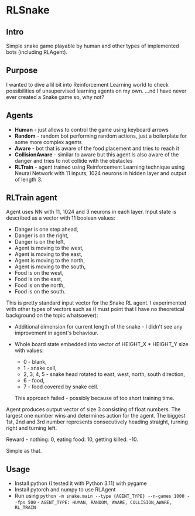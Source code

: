 # RLSnake

## Intro

Simple snake game playable by human and other types of implemented bots (including RLAgent).

## Purpose

I wanted to dive a lil bit into Reinforcement Learning world to check possibilities of unsupervised learning agents on my own.
...nd I have never ever created a Snake game so, why not?

## Agents

* **Human** - just allows to control the game using keyboard arrows
* **Random** - random bot performing random actions, just a boilerplate for some more complex agents
* **Aware** - bot that is aware of the food placement and tries to reach it
* **CollisionAware** - similar to aware but this agent is also aware of the danger and tries to not collide with the obstacles
* **RLTrain** - agent trained using Reinforcement Learning technique using Neural Network with 11 inputs, 1024 neurons in hidden layer and output of length 3.

## RLTrain agent

Agent uses NN with 11, 1024 and 3 neurons in each layer. Input state is described as a vector with 11 boolean values:

* Danger is one step ahead,
* Danger is on the right,
* Danger is on the left,
* Agent is moving to the west,
* Agent is moving to the east,
* Agent is moving to the north,
* Agent is moving to the south,
* Food is on the west,
* Food is on the east,
* Food is on the north,
* Food is on the south.

This is pretty standard input vector for the Snake RL agent.
I experimented with other types of vectors such as (I must point that I have no theoretical background on the topic whatsoever):

* Additional dimension for current length of the snake - I didn't see any improvement in agent's behaviour.
* Whole board state embedded into vector of HEIGHT_X * HEIGHT_Y size with values: 
  * 0 - blank,
  * 1 - snake cell, 
  * 2, 3, 4, 5 - snake head rotated to east, west, north, south direction,
  * 6 - food,
  * 7 - food covered by snake cell. 
  
  This approach failed - possibly because of too short training time.

Agent produces output vector of size 3 consisting of float numbers. The largest one number wins and determines action for the agent.
The biggest 1st, 2nd and 3rd number represents consecutively heading straight, turning right and turning left.

Reward - nothing: 0, eating food: 10, getting killed: -10.

Simple as that.

## Usage

- Install python (I tested it with Python 3.11) with pygame
- Install pytorch and numpy to use RLAgent
- Run using `python -m snake.main --type {AGENT_TYPE} --n-games 1000 --fps 500` - `AGENT_TYPE: HUMAN, RANDOM, AWARE, COLLISION_AWARE, RL_TRAIN`


